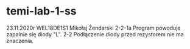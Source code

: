 # temi-lab-1-ss
23.11.2020r
WEL18DE1S1
Mikołaj Żendarski
2-2-1a
Program powoduje zapalnie się diody "L".
2-2
Podłączenie diody przed rezystorem nie ma znaczenia.